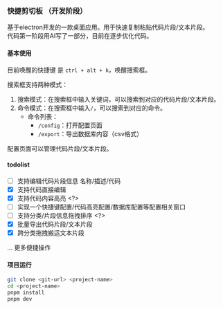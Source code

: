 ### 快捷剪切板 （开发阶段）
基于electron开发的一款桌面应用。用于快速复制粘贴代码片段/文本片段。  
代码第一阶段用AI写了一部分，目前在逐步优化代码。

#### 基本使用 
目前唤醒的快捷键 是 `ctrl + alt + k`，唤醒搜索框。  

搜索框支持两种模式：  
1. 搜索模式：在搜索框中输入关键词，可以搜索到对应的代码片段/文本片段。  
2. 命令模式：在搜索框中输入`/`，可以搜索到对应的命令。  
   - 命令列表：
     - `/config`：打开配置页面
     - `/export`：导出数据库内容（csv格式）

配置页面可以管理代码片段/文本片段。  

#### todolist
- [ ] 支持编辑代码片段信息 名称/描述/代码
- [x] 支持代码直接编辑
- [x] 支持代码内容高亮 <?>
- [ ] 实现一个快捷键配置/代码高亮配置/数据库配置等配置相关窗口
- [ ] 支持分类/片段信息拖拽排序 <?>
- [x] 批量导出代码片段/文本片段  
- [x] 跨分类拖拽搬运文本片段

... 更多便捷操作

#### 项目运行
```bash
git clone <git-url> <project-name>
cd <project-name>
pnpm install
pnpm dev
```

